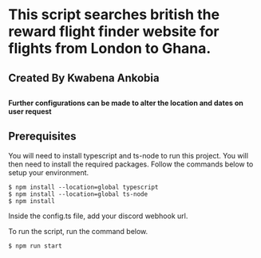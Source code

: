 This script searches british the reward flight finder website for flights from London to Ghana.
===

<h2>Created By Kwabena Ankobia<h2>
<h4>Further configurations can be made to alter the location and dates on user request<h5>

Prerequisites
---

You will need to install typescript and ts-node to run this project. You will then need to install the required packages. Follow the commands below to setup your environment.
```
$ npm install --location=global typescript
$ npm install --location=global ts-node
$ npm install
```

<p>Inside the config.ts file, add your discord webhook url.<p>
<p>To run the script, run the command below.<p>

```
$ npm run start
```


